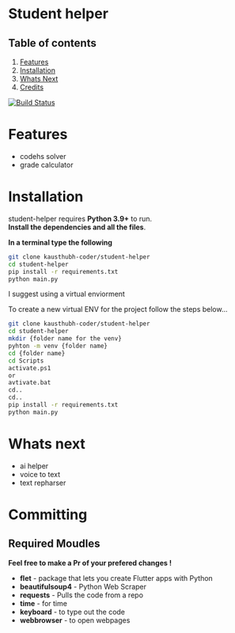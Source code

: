 # Student helper

## Table of contents
1. [Features](#features)
2. [Installation](#installation)
3. [Whats Next](#https://github.com/kausthubh-coder/student-helper/README.md#whats-next)
4. [Credits](#credit)


[![Build Status](https://travis-ci.org/joemccann/dillinger.svg?branch=master)](https://travis-ci.org/joemccann/dillinger)


# Features

- codehs solver
- grade calculator


# Installation

student-helper requires **Python 3.9+** to run.\
**Install the dependencies and all the files**.

**In a terminal type the following**
```sh
git clone kausthubh-coder/student-helper
cd student-helper
pip install -r requirements.txt
python main.py
```

I suggest using a virtual enviorment 

To create a new virtual ENV for the project follow the steps below...

```sh
git clone kausthubh-coder/student-helper
cd student-helper
mkdir {folder name for the venv}
pyhton -m venv {folder name}
cd {folder name}
cd Scripts
activate.ps1
or
avtivate.bat
cd..
cd..
pip install -r requirements.txt
python main.py
```


# Whats next
- ai helper
- voice to text
- text repharser


# Committing

## Required Moudles
**Feel free to make a Pr of your prefered changes !**


-  **flet** - package that lets you create Flutter apps with Python
-  **beautifulsoup4** - Python Web Scraper
-  **requests** - Pulls the code from a repo
-  **time** - for time
-  **keyboard** - to type out the code
-  **webbrowser** - to open webpages
